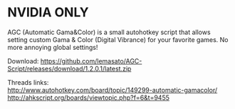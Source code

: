 # NVIDIA ONLY

AGC (Automatic Gama&Color) is a small autohotkey script that allows setting custom Gama & Color (Digital Vibrance) for your favorite games. No more annoying global settings!

Download: https://github.com/lemasato/AGC-Script/releases/download/1.2.0.1/latest.zip  

Threads links:  
http://www.autohotkey.com/board/topic/149299-automatic-gamacolor/  
http://ahkscript.org/boards/viewtopic.php?f=6&t=9455
